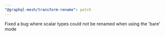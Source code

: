 ```yaml
---
"@graphql-mesh/transform-rename": patch
---
```


Fixed a bug where scalar types could not be renamed when using the 'bare' mode
